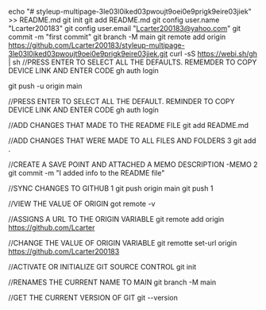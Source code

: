 
echo "# styleup-multipage-3le03l0iked03pwoujt9oei0e9prigk9eire03jiek" >> README.md
git init
git add README.md
git config user.name "Lcarter200183"
git config user.email "Lcarter200183@yahoo.com"
git commit -m "first commit"
git branch -M main
git remote add origin https://github.com/Lcarter200183/styleup-multipage-3le03l0iked03pwoujt9oei0e9prigk9eire03jiek.git
curl -sS https://webi.sh/gh | sh
//PRESS ENTER TO SELECT ALL THE DEFAULTS. REMEMDER TO COPY DEVICE LINK AND ENTER CODE
gh auth login

git push -u origin main

//PRESS ENTER TO SELECT ALL THE DEFAULT. REMINDER TO COPY DEVICE LINK AND ENTER CODE
gh auth login

//ADD CHANGES THAT MADE TO THE README FILE
git add README.md

//ADD CHANGES THAT WERE MADE TO ALL FILES AND FOLDERS 3
git add . 

//CREATE A SAVE POINT AND ATTACHED A MEMO DESCRIPTION  -MEMO 2
git commit -m "I added info to the README file"

//SYNC CHANGES TO GITHUB 1
git push origin main
git push 1

//VIEW THE VALUE OF ORIGIN
got remote -v

//ASSIGNS A URL TO THE ORIGIN VARIABLE
git remote add origin https://github.com/Lcarter

//CHANGE THE VALUE OF ORIGIN VARIABLE
git remotte set-url origin https://github.com/Lcarter200183

//ACTIVATE OR INITIALIZE GIT SOURCE CONTROL
git init

//RENAMES THE CURRENT NAME TO MAIN
git branch -M main

//GET THE CURRENT VERSION OF GIT
git --version